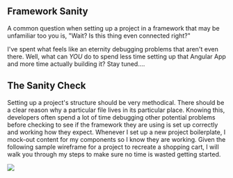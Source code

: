 ## Framework Sanity

A common question when setting up a project in a framework that may be unfamiliar too you is, "Wait? Is this thing even connected right?"

I've spent what feels like an eternity debugging problems that aren't even there. Well, what can *YOU* do to spend less time setting up that Angular App and more time actually building it? Stay tuned....


## The Sanity Check

Setting up a project's structure should be very methodical. There should be a clear reason why a particular file lives in its particular place. Knowing this, developers often spend a lot of time debugging other potential problems before checking to see if the framework they are using is set up correctly and working how they expect. Whenever I set up a new project boilerplate, I mock-out content for my components so I know they are working. Given the following sample wireframe for a project to recreate a shopping cart, I will walk you through my steps to make sure no time is wasted getting started.

[![](https://i.gyazo.com/b83c4f06526777f552cb5d817c24e567.png)](https://coursework.galvanize.com/redirects/learning_experiences/10)
